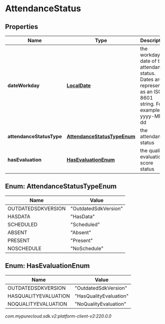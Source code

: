 # AttendanceStatus


## Properties

| Name | Type | Description | Notes |
| ------------ | ------------- | ------------- | ------------- |
| **dateWorkday** | [**LocalDate**](LocalDate) | the workday date of this attendance status. Dates are represented as an ISO-8601 string. For example: yyyy-MM-dd |  [optional] |
| **attendanceStatusType** | [**AttendanceStatusTypeEnum**](#Enum--AttendanceStatusTypeEnum) | the attendance status |  [optional] |
| **hasEvaluation** | [**HasEvaluationEnum**](#Enum--HasEvaluationEnum) | the quality evaluation score status |  [optional] |


## Enum: AttendanceStatusTypeEnum

| Name | Value |
| ---- | ----- |
| OUTDATEDSDKVERSION | &quot;OutdatedSdkVersion&quot; | 
| HASDATA | &quot;HasData&quot; | 
| SCHEDULED | &quot;Scheduled&quot; | 
| ABSENT | &quot;Absent&quot; | 
| PRESENT | &quot;Present&quot; | 
| NOSCHEDULE | &quot;NoSchedule&quot; | 


## Enum: HasEvaluationEnum

| Name | Value |
| ---- | ----- |
| OUTDATEDSDKVERSION | &quot;OutdatedSdkVersion&quot; | 
| HASQUALITYEVALUATION | &quot;HasQualityEvaluation&quot; | 
| NOQUALITYEVALUATION | &quot;NoQualityEvaluation&quot; | 




_com.mypurecloud.sdk.v2:platform-client-v2:220.0.0_
